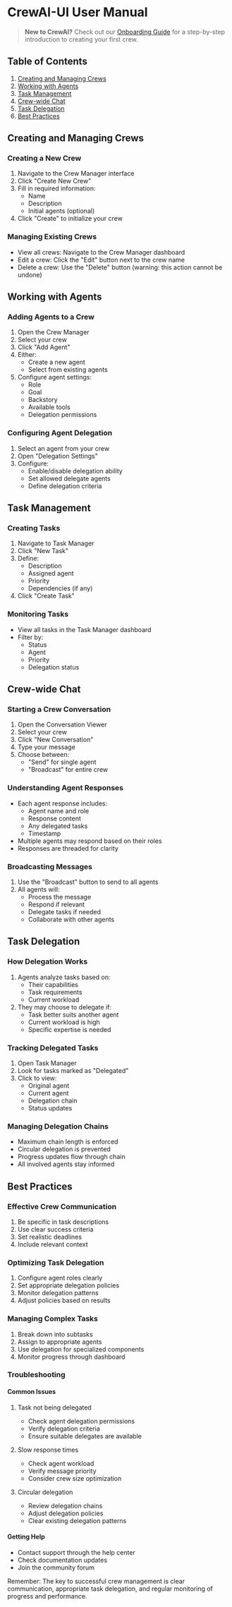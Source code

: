 # CrewAI-UI User Manual

> **New to CrewAI?** Check out our [Onboarding Guide](onboarding.md) for a step-by-step introduction to creating your first crew.

## Table of Contents
1. [Creating and Managing Crews](#creating-and-managing-crews)
2. [Working with Agents](#working-with-agents)
3. [Task Management](#task-management)
4. [Crew-wide Chat](#crew-wide-chat)
5. [Task Delegation](#task-delegation)
6. [Best Practices](#best-practices)

## Creating and Managing Crews

### Creating a New Crew
1. Navigate to the Crew Manager interface
2. Click "Create New Crew"
3. Fill in required information:
   - Name
   - Description
   - Initial agents (optional)
4. Click "Create" to initialize your crew

### Managing Existing Crews
- View all crews: Navigate to the Crew Manager dashboard
- Edit a crew: Click the "Edit" button next to the crew name
- Delete a crew: Use the "Delete" button (warning: this action cannot be undone)

## Working with Agents

### Adding Agents to a Crew
1. Open the Crew Manager
2. Select your crew
3. Click "Add Agent"
4. Either:
   - Create a new agent
   - Select from existing agents
5. Configure agent settings:
   - Role
   - Goal
   - Backstory
   - Available tools
   - Delegation permissions

### Configuring Agent Delegation
1. Select an agent from your crew
2. Open "Delegation Settings"
3. Configure:
   - Enable/disable delegation ability
   - Set allowed delegate agents
   - Define delegation criteria

## Task Management

### Creating Tasks
1. Navigate to Task Manager
2. Click "New Task"
3. Define:
   - Description
   - Assigned agent
   - Priority
   - Dependencies (if any)
4. Click "Create Task"

### Monitoring Tasks
- View all tasks in the Task Manager dashboard
- Filter by:
  - Status
  - Agent
  - Priority
  - Delegation status

## Crew-wide Chat

### Starting a Crew Conversation
1. Open the Conversation Viewer
2. Select your crew
3. Click "New Conversation"
4. Type your message
5. Choose between:
   - "Send" for single agent
   - "Broadcast" for entire crew

### Understanding Agent Responses
- Each agent response includes:
  - Agent name and role
  - Response content
  - Any delegated tasks
  - Timestamp
- Multiple agents may respond based on their roles
- Responses are threaded for clarity

### Broadcasting Messages
1. Use the "Broadcast" button to send to all agents
2. All agents will:
   - Process the message
   - Respond if relevant
   - Delegate tasks if needed
   - Collaborate with other agents

## Task Delegation

### How Delegation Works
1. Agents analyze tasks based on:
   - Their capabilities
   - Task requirements
   - Current workload
2. They may choose to delegate if:
   - Task better suits another agent
   - Current workload is high
   - Specific expertise is needed

### Tracking Delegated Tasks
1. Open Task Manager
2. Look for tasks marked as "Delegated"
3. Click to view:
   - Original agent
   - Current agent
   - Delegation chain
   - Status updates

### Managing Delegation Chains
- Maximum chain length is enforced
- Circular delegation is prevented
- Progress updates flow through chain
- All involved agents stay informed

## Best Practices

### Effective Crew Communication
1. Be specific in task descriptions
2. Use clear success criteria
3. Set realistic deadlines
4. Include relevant context

### Optimizing Task Delegation
1. Configure agent roles clearly
2. Set appropriate delegation policies
3. Monitor delegation patterns
4. Adjust policies based on results

### Managing Complex Tasks
1. Break down into subtasks
2. Assign to appropriate agents
3. Use delegation for specialized components
4. Monitor progress through dashboard

### Troubleshooting

#### Common Issues
1. Task not being delegated
   - Check agent delegation permissions
   - Verify delegation criteria
   - Ensure suitable delegates are available

2. Slow response times
   - Check agent workload
   - Verify message priority
   - Consider crew size optimization

3. Circular delegation
   - Review delegation chains
   - Adjust delegation policies
   - Clear existing delegation patterns

#### Getting Help
- Contact support through the help center
- Check documentation updates
- Join the community forum

Remember: The key to successful crew management is clear communication, appropriate task delegation, and regular monitoring of progress and performance.